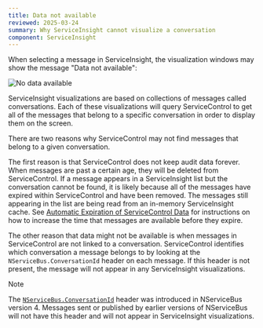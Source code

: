 ```yaml
---
title: Data not available
reviewed: 2025-03-24
summary: Why ServiceInsight cannot visualize a conversation
component: ServiceInsight
---
```


When selecting a message in ServiceInsight, the visualization windows may show the message "Data not available":

![No data available](./images/no-conversation-data-available.png)

ServiceInsight visualizations are based on collections of messages called conversations. Each of these visualizations will query ServiceControl to get all of the messages that belong to a specific conversation in order to display them on the screen.

There are two reasons why ServiceControl may not find messages that belong to a given conversation.

The first reason is that ServiceControl does not keep audit data forever. When messages are past a certain age, they will be deleted from ServiceControl. If a message appears in a ServiceInsight list but the conversation cannot be found, it is likely because all of the messages have expired within ServiceControl and have been removed. The messages still appearing in the list are being read from an in-memory ServiceInsight cache. See [Automatic Expiration of ServiceControl Data](/servicecontrol/how-purge-expired-data.md) for instructions on how to increase the time that messages are available before they expire.

The other reason that data might not be available is when messages in ServiceControl are not linked to a conversation. ServiceControl identifies which conversation a message belongs to by looking at the `NServiceBus.ConversationId` header on each message. If this header is not present, the message will not appear in any ServiceInsight visualizations.

> [!NOTE]
> The [`NServiceBus.ConversationId`](/nservicebus/messaging/headers.md#messaging-interaction-headers-nservicebus-conversationid) header was introduced in NServiceBus version 4. Messages sent or published by earlier versions of NServiceBus will not have this header and will not appear in ServiceInsight visualizations.